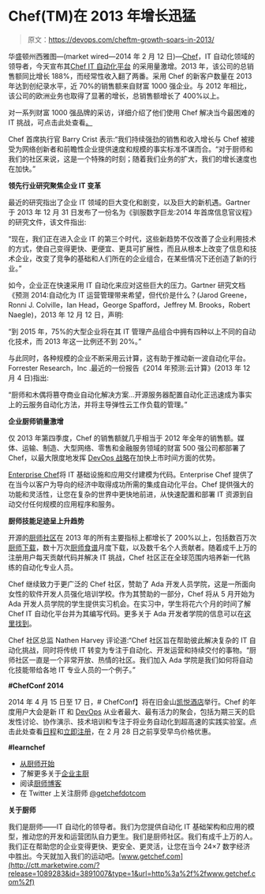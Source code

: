 # Chef(TM)在 2013 年增长迅猛

> 原文：<https://devops.com/cheftm-growth-soars-in-2013/>

华盛顿州西雅图—(market wired—2014 年 2 月 12 日)—[Chef](http://ctt.marketwire.com/?release=1089283&id=3890950&type=1&url=http%3a%2f%2fwww.getchef.com%2f)，IT 自动化领域的领导者，今天宣布其[Chef IT 自动化平台](http://ctt.marketwire.com/?release=1089283&id=3890953&type=1&url=http%3a%2f%2fwww.getchef.com%2fenterprise-chef%2f) 的采用量激增。2013 年，该公司的总销售额同比增长 188%，而经常性收入翻了两番。采用 Chef 的新客户数量在 2013 年达到创纪录水平，近 70%的销售额来自财富 1000 强企业。与 2012 年相比，该公司的欧洲业务也取得了显著的增长，总销售额增长了 400%以上。

对一系列财富 1000 强品牌的采访，详细介绍了他们使用 Chef 解决当今最困难的 IT 挑战，可点击此处查看[。](http://ctt.marketwire.com/?release=1089283&id=3890956&type=1&url=https%3a%2f%2fwww.youtube.com%2fplaylist%3flist%3dPLrmstJpucjzWeOVBSkJ54fp_sj44j6S-2)

Chef 首席执行官 Barry Crist 表示:“我们持续强劲的销售和收入增长与 Chef 被接受为网络创新者和前瞻性企业提供速度和规模的事实标准不谋而合。“对于厨师和我们的社区来说，这是一个特殊的时刻；随着我们业务的扩大，我们的增长速度也在加快。”

**领先行业研究聚焦企业 IT 变革**

最近的研究指出了企业 IT 领域的巨大变化和剧变，以及巨大的新机遇。Gartner 于 2013 年 12 月 31 日发布了一份名为《驯服数字巨龙:2014 年首席信息官议程》的研究文件，该文件指出:

“现在，我们正在进入企业 IT 的第三个时代，这些新趋势不仅改善了企业利用技术的方式，使自己变得更快、更便宜、更具可扩展性，而且从根本上改变了信息和技术企业，改变了竞争的基础和人们所在的企业组合，在某些情况下还创造了新的行业。”

如今，企业正在快速采用 IT 自动化来应对这些巨大的压力。Gartner 研究文档《预测 2014:自动化为 IT 运营管理带来希望，但代价是什么？(Jarod Greene，Ronni J. Colville，Ian Head，George Spafford，Jeffrey M. Brooks，Robert Naegle)，2013 年 12 月 12 日，声明:

“到 2015 年，75%的大型企业将在其 IT 管理产品组合中拥有四种以上不同的自动化技术，而 2013 年这一比例还不到 20%。”

与此同时，各种规模的企业不断采用云计算，这有助于推动新一波自动化平台。Forrester Research，Inc .最近的一份报告《2014 年预测:云计算》(2013 年 12 月 4 日)指出:

“厨师和木偶将篡夺商业自动化解决方案…开源服务器配置自动化正迅速成为事实上的云服务自动化方法，并将主导弹性云工作负载的管理。”

**企业厨师销量激增**

仅 2013 年第四季度，Chef 的销售额就几乎相当于 2012 年全年的销售额。媒体、运输、制造、大型网络、零售和金融服务领域的财富 500 强公司都部署了 Chef，以最大限度地发挥 [DevOps 战略](http://ctt.marketwire.com/?release=1089283&id=3890959&type=1&url=http%3a%2f%2fgetchef.com%2fsolutions%2fdevops%2f)在加快上市时间方面的优势。

[Enterprise Chef](http://ctt.marketwire.com/?release=1089283&id=3890962&type=1&url=http%3a%2f%2fwww.getchef.com%2fenterprise-chef%2f)将 IT 基础设施和应用交付建模为代码。Enterprise Chef 提供了在当今以客户为导向的经济中取得成功所需的集成自动化平台。Chef 提供强大的功能和灵活性，让您在复杂的世界中更快地前进，从快速配置和部署 IT 资源到自动交付任何规模的应用程序和服务。

**厨师技能足迹呈上升趋势**

开源的[厨师社区](http://ctt.marketwire.com/?release=1089283&id=3890965&type=1&url=http%3a%2f%2fcommunity.opscode.com%2f)在 2013 年的所有主要指标上都增长了 200%以上，包括数百万次[厨师下载](http://ctt.marketwire.com/?release=1089283&id=3890968&type=1&url=https%3a%2f%2flearnchef.opscode.com%2f)，数十万次[厨师食谱](http://ctt.marketwire.com/?release=1089283&id=3890971&type=1&url=http%3a%2f%2fcommunity.opscode.com%2fcookbooks)月度下载，以及数千名个人贡献者。随着成千上万的注册用户每天贡献代码并解决 IT 挑战，Chef 社区正在全球范围内培养新一代熟练的自动化专业人员。

Chef 继续致力于更广泛的 Chef 社区，赞助了 Ada 开发人员学院，这是一所面向女性的软件开发人员强化培训学校。作为其赞助的一部分，Chef 将从 5 月开始为 Ada 开发人员学院的学生提供实习机会。在实习中，学生将花六个月的时间了解 Chef IT 自动化平台并为其编写代码。更多关于 Ada 开发者学院的信息可以在[这里找到](http://ctt.marketwire.com/?release=1089283&id=3890977&type=1&url=http%3a%2f%2fadadevelopersacademy.org%2f)。

Chef 社区总监 Nathen Harvey 评论道:“Chef 社区旨在帮助彼此解决复杂的 IT 自动化挑战，同时将传统 IT 转变为专注于自动化、开发运营和持续交付的事物。“厨师社区一直是一个非常开放、热情的社区。我们加入 Ada 学院是我们如何将自动化技能带给各地 IT 专业人员的一个例子。”

**#ChefConf 2014**

2014 年 4 月 15 日至 17 日，# ChefConf】将在旧金山[凯悦酒店](http://ctt.marketwire.com/?release=1089283&id=3890983&type=1&url=http%3a%2f%2fsanfranciscoregency.hyatt.com%2fhyatt%2fhotels-sanfranciscoregency%2findex.jsp%3fnull)举行。Chef 的年度用户大会是新 IT 和 [DevOps](http://ctt.marketwire.com/?release=1089283&id=3890986&type=1&url=http%3a%2f%2fwww.getchef.com%2fsolutions%2fdevops) 从业者最大、最有活力的聚会，包括为期三天的启发性讨论、协作演示、技术培训和专注于将业务自动化到超高速的实践实验室。点击此处查看[日程](http://ctt.marketwire.com/?release=1089283&id=3890989&type=1&url=http%3a%2f%2fchefconf2014.busyconf.com%2fschedule)和[立即注册](http://ctt.marketwire.com/?release=1089283&id=3890992&type=1&url=http%3a%2f%2fchefconf.com%2f)，在 2 月 28 日之前享受早鸟价格优惠。

**#learnchef**

*   [从厨师开始](http://ctt.marketwire.com/?release=1089283&id=3890995&type=1&url=http%3a%2f%2flearnchef.opscode.com%2f)
*   了解更多关于[企业主厨](http://ctt.marketwire.com/?release=1089283&id=3890998&type=1&url=http%3a%2f%2fwww.getchef.com%2fenterprise-chef%2f)
*   阅读[厨师博客](http://ctt.marketwire.com/?release=1089283&id=3891001&type=1&url=http%3a%2f%2fwww.getchef.com%2fblog%2f)
*   在 Twitter 上关注厨师 [@getchefdotcom](http://ctt.marketwire.com/?release=1089283&id=3891004&type=1&url=https%3a%2f%2ftwitter.com%2fgetchefdotcom)

**关于厨师**

我们是厨师——IT 自动化的领导者。我们为您提供自动化 IT 基础架构和应用的模型，推动您的开发和运营团队自力更生。我们是厨师社区。我们有成千上万的人。我们正在帮助您的企业变得更快、更安全、更灵活，让您在当今 24×7 数字经济中胜出。今天就加入我们的运动吧。[www.getchef.com](http://ctt.marketwire.com/?release=1089283&id=3891007&type=1&url=http%3a%2f%2fwww.getchef.com%2f)